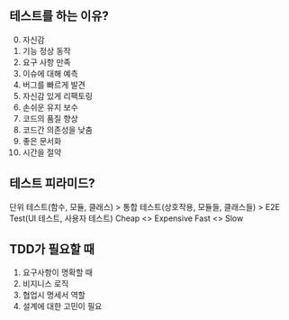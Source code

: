 ## 테스트를 하는 이유?

0. 자신감
1. 기능 정상 동작
2. 요구 사항 만족
3. 이슈에 대해 예측
4. 버그를 빠르게 발견
5. 자신감 있게 리팩토링
6. 손쉬운 유지 보수
7. 코드의 품질 향상
8. 코드간 의존성을 낮춤
9. 좋은 문서화
10. 시간을 절약

## 테스트 피라미드?

단위 테스트(함수, 모듈, 클래스) > 통합 테스트(상호작용, 모듈들, 클래스들) > E2E Test(UI 테스트, 사용자 테스트)
Cheap <> Expensive
Fast <> Slow

## TDD가 필요할 때

1. 요구사항이 명확할 때
2. 비지니스 로직
3. 협업시 명세서 역할
4. 설계에 대한 고민이 필요